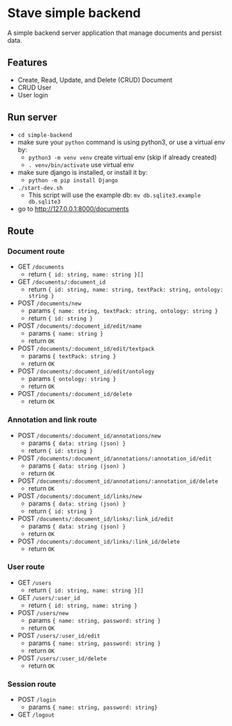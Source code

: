 # Stave simple backend

A simple backend server application that manage documents and persist data.

## Features

- Create, Read, Update, and Delete (CRUD) Document
- CRUD User
- User login

## Run server

- `cd simple-backend`
- make sure your `python` command is using python3, or use a virtual env by:
  - `python3 -m venv venv` create virtual env (skip if already created)
  - `. venv/bin/activate` use virtual env
- make sure django is installed, or install it by:
  - `python -m pip install Django`
- `./start-dev.sh`
  - This script will use the example db: `mv db.sqlite3.example db.sqlite3`
- go to http://127.0.0.1:8000/documents

## Route

### Document route

- GET `/documents`
  - return `{ id: string, name: string }[]`
- GET `/documents/:document_id`
  - return `{ id: string, name: string, textPack: string, ontology: string }`
- POST `/documents/new`
  - params `{ name: string, textPack: string, ontology: string }`
  - return `{ id: string }`
- POST `/documents/:document_id/edit/name`
  - params `{ name: string }`
  - return `OK`
- POST `/documents/:document_id/edit/textpack`
  - params `{ textPack: string }`
  - return `OK`
- POST `/documents/:document_id/edit/ontology`
  - params `{ ontology: string }`
  - return `OK`
- POST `/documents/:document_id/delete`
  - return `OK`

### Annotation and link route

- POST `/documents/:document_id/annotations/new`
  - params `{ data: string (json) }`
  - return `{ id: string }`
- POST `/documents/:document_id/annotations/:annotation_id/edit`
  - params `{ data: string (json) }`
  - return `OK`
- POST `/documents/:document_id/annotations/:annotation_id/delete`
  - return `OK`
- POST `/documents/:document_id/links/new`
  - params `{ data: string (json) }`
  - return `{ id: string }`
- POST `/documents/:document_id/links/:link_id/edit`
  - params `{ data: string (json) }`
  - return `OK`
- POST `/documents/:document_id/links/:link_id/delete`
  - return `OK`

### User route

- GET `/users`
  - return `{ id: string, name: string }[]`
- GET `/users/:user_id`
  - return `{ id: string, name: string }`
- POST `/users/new`
  - params `{ name: string, password: string }`
  - return `OK`
- POST `/users/:user_id/edit`
  - params `{ name: string, password: string }`
  - return `OK`
- POST `/users/:user_id/delete`
  - return `OK`

### Session route

- POST `/login`
  - params `{ name: string, password: string}`
- GET `/logout`
